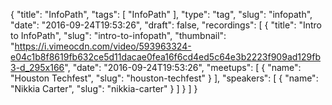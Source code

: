 {
  "title": "InfoPath",
  "tags": [
    "InfoPath"
  ],
  "type": "tag",
  "slug": "infopath",
  "date": "2016-09-24T19:53:26",
  "draft": false,
  "recordings": [
    {
      "title": "Intro to InfoPath",
      "slug": "intro-to-infopath",
      "thumbnail": "https://i.vimeocdn.com/video/593963324-e04c1b8f8619fb632ce5d11dacae0fea16f6cd4ed5c64e3b2223f909ad129fb3-d_295x166",
      "date": "2016-09-24T19:53:26",
      "meetups": [
        {
          "name": "Houston Techfest",
          "slug": "houston-techfest"
        }
      ],
      "speakers": [
        {
          "name": "Nikkia Carter",
          "slug": "nikkia-carter"
        }
      ]
    }
  ]
}